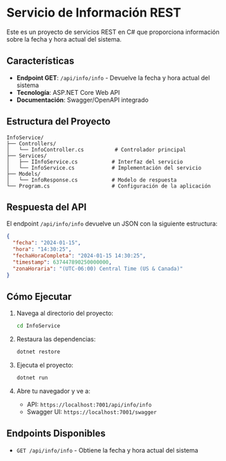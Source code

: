 # Servicio de Información REST

Este es un proyecto de servicios REST en C# que proporciona información sobre la fecha y hora actual del sistema.

## Características

- **Endpoint GET**: `/api/info/info` - Devuelve la fecha y hora actual del sistema
- **Tecnología**: ASP.NET Core Web API
- **Documentación**: Swagger/OpenAPI integrado

## Estructura del Proyecto

```
InfoService/
├── Controllers/
│   └── InfoController.cs          # Controlador principal
├── Services/
│   ├── IInfoService.cs           # Interfaz del servicio
│   └── InfoService.cs            # Implementación del servicio
├── Models/
│   └── InfoResponse.cs           # Modelo de respuesta
└── Program.cs                    # Configuración de la aplicación
```

## Respuesta del API

El endpoint `/api/info/info` devuelve un JSON con la siguiente estructura:

```json
{
  "fecha": "2024-01-15",
  "hora": "14:30:25",
  "fechaHoraCompleta": "2024-01-15 14:30:25",
  "timestamp": 637447890250000000,
  "zonaHoraria": "(UTC-06:00) Central Time (US & Canada)"
}
```

## Cómo Ejecutar

1. Navega al directorio del proyecto:
   ```bash
   cd InfoService
   ```

2. Restaura las dependencias:
   ```bash
   dotnet restore
   ```

3. Ejecuta el proyecto:
   ```bash
   dotnet run
   ```

4. Abre tu navegador y ve a:
   - API: `https://localhost:7001/api/info/info`
   - Swagger UI: `https://localhost:7001/swagger`

## Endpoints Disponibles

- `GET /api/info/info` - Obtiene la fecha y hora actual del sistema 